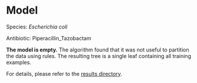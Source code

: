 
# Model

Species: *Escherichia coli*

Antibiotic: Piperacillin_Tazobactam

**The model is empty.** The algorithm found that it was not useful to partition the data using rules. The resulting tree is a single leaf containing all training examples.

For details, please refer to the [results directory](../../../../../results/cart_b/escherichia%20coli/piperacillin_tazobactam/repeat_7/).

